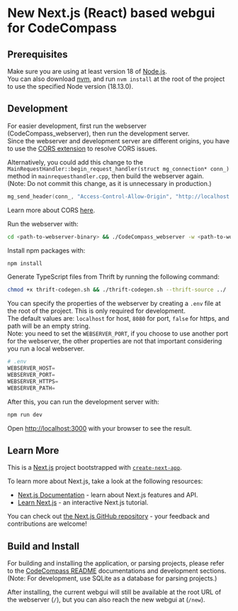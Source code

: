 # New Next.js (React) based webgui for CodeCompass

## Prerequisites

Make sure you are using at least version 18 of [Node.js](https://nodejs.org/en/).\
You can also download [nvm](https://github.com/nvm-sh/nvm), and run `nvm install` at the root of the project to use the specified Node version (18.13.0).

## Development

For easier development, first run the webserver (CodeCompass_webserver), then run the development server.\
Since the webserver and development server are different origins, you have to use the [CORS extension](https://chrome.google.com/webstore/detail/allow-cors-access-control/lhobafahddgcelffkeicbaginigeejlf?hl=en) to resolve CORS issues.

Alternatively, you could add this change to the `MainRequestHandler::begin_request_handler(struct mg_connection* conn_)` method in `mainrequesthandler.cpp`, then build the webserver again.\
(Note: Do not commit this change, as it is unnecessary in production.)

```c
mg_send_header(conn_, "Access-Control-Allow-Origin", "http://localhost:3000");
```

Learn more about CORS [here](https://www.moesif.com/blog/technical/cors/Authoritative-Guide-to-CORS-Cross-Origin-Resource-Sharing-for-REST-APIs/).

Run the webserver with:

```bash
cd <path-to-webserver-binary> && ./CodeCompass_webserver -w <path-to-workspace-folder> -p <port>
```

Install npm packages with:

```bash
npm install
```

Generate TypeScript files from Thrift by running the following command:

```bash
chmod +x thrift-codegen.sh && ./thrift-codegen.sh --thrift-source ../
```

You can specify the properties of the webserver by creating a `.env` file at the root of the project. This is only required for development.\
The default values are: `localhost` for host, `8080` for port, `false` for https, and path will be an empty string.\
Note: you need to set the `WEBSERVER_PORT`, if you choose to use another port for the webserver, the other properties are not that important considering you run a local webserver.

```py
# .env
WEBSERVER_HOST=
WEBSERVER_PORT=
WEBSERVER_HTTPS=
WEBSERVER_PATH=
```

After this, you can run the development server with:

```bash
npm run dev
```

Open [http://localhost:3000](http://localhost:3000) with your browser to see the result.

## Learn More

This is a [Next.js](https://nextjs.org/) project bootstrapped with [`create-next-app`](https://github.com/vercel/next.js/tree/canary/packages/create-next-app).

To learn more about Next.js, take a look at the following resources:

- [Next.js Documentation](https://nextjs.org/docs) - learn about Next.js features and API.
- [Learn Next.js](https://nextjs.org/learn) - an interactive Next.js tutorial.

You can check out [the Next.js GitHub repository](https://github.com/vercel/next.js/) - your feedback and contributions are welcome!

## Build and Install

For building and installing the application, or parsing projects, please refer to the [CodeCompass README](/README.md) documentations and development sections.\
(Note: For development, use SQLite as a database for parsing projects.)

After installing, the current webgui will still be available at the root URL of the webserver (`/`), but you can also reach the new webgui at (`/new`).
